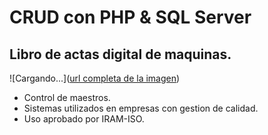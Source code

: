 # CRUD con PHP & SQL Server

## Libro de actas digital de maquinas. 
![Cargando...]([url completa de la imagen](https://raw.githubusercontent.com/RodrigoLarroca/CRUD_PHP-SQLServer/main/crud_phpsql.webp))
+ Control de maestros. 
+ Sistemas utilizados en empresas con gestion de calidad.
+ Uso aprobado por IRAM-ISO.
